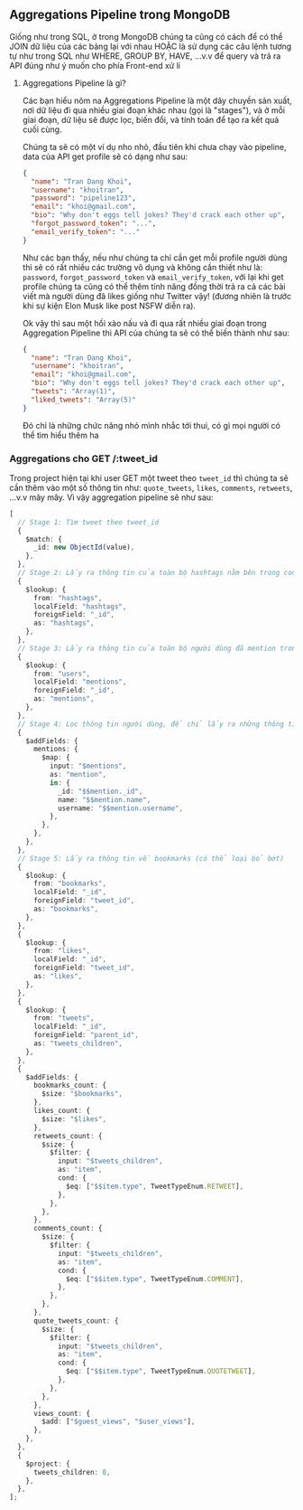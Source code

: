 ## Aggregations Pipeline trong MongoDB

Giống như trong SQL, ở trong MongoDB chúng ta cũng có cách để có thể JOIN dữ liệu của các bảng lại với nhau HOẶC là sử dụng các câu lệnh tương tự như trong SQL như WHERE, GROUP BY, HAVE, ...v.v để query và trả ra API đúng như ý muốn cho phía Front-end xử lí

1. Aggregations Pipeline là gì?

   Các bạn hiểu nôm na Aggregations Pipeline là một dây chuyền sản xuất, nơi dữ liệu đi qua nhiều giai đoạn khác nhau (gọi là "stages"), và ở mỗi giai đoạn, dữ liệu sẽ được lọc, biến đổi, và tính toán để tạo ra kết quả cuối cùng.

   Chúng ta sẽ có một ví dụ nho nhỏ, đầu tiên khi chưa chạy vào pipeline, data của API get profile sẽ có dạng như sau:

   ```json
   {
     "name": "Tran Dang Khoi",
     "username": "khoitran",
     "password": "pipeline123",
     "email": "khoi@gmail.com",
     "bio": "Why don't eggs tell jokes? They'd crack each other up",
     "forgot_password_token": "...",
     "email_verify_token": "..."
   }
   ```

   Như các bạn thấy, nếu như chúng ta chỉ cần get mỗi profile người dùng thì sẽ có rất nhiều các trường vô dụng và không cần thiết như là: `password`, `forgot_password_token` và `email_verify_token`, với lại khi get profile chúng ta cũng có thể thêm tính năng đồng thời trả ra cả các bài viết mà người dùng đã likes giống như Twitter vậy! (đương nhiên là trước khi sự kiện Elon Musk like post NSFW diễn ra).

   Ok vậy thì sau một hồi xào nấu và đi qua rất nhiều giai đoạn trong Aggregation Pipeline thì API của chúng ta sẽ có thể biến thành như sau:

   ```json
   {
     "name": "Tran Dang Khoi",
     "username": "khoitran",
     "email": "khoi@gmail.com",
     "bio": "Why don't eggs tell jokes? They'd crack each other up",
     "tweets": "Array(1)",
     "liked_tweets": "Array(5)"
   }
   ```

   Đó chỉ là những chức năng nhỏ mình nhắc tới thui, có gì mọi người có thể tìm hiểu thêm ha

### Aggregations cho GET /:tweet_id

Trong project hiện tại khi user GET một tweet theo `tweet_id` thì chúng ta sẽ cần thêm vào một số thông tin như: `quote_tweets`, `likes`, `comments`, `retweets`, ...v.v mây mây. Vì vậy aggregation pipeline sẽ như sau:

```ts
[
  // Stage 1: Tìm tweet theo tweet_id
  {
    $match: {
      _id: new ObjectId(value),
    },
  },
  // Stage 2: Lấy ra thông tin của toàn bộ hashtags nằm bên trong content của tweet
  {
    $lookup: {
      from: "hashtags",
      localField: "hashtags",
      foreignField: "_id",
      as: "hashtags",
    },
  },
  // Stage 3: Lấy ra thông tin của toàn bộ người dùng đã mention trong tweet
  {
    $lookup: {
      from: "users",
      localField: "mentions",
      foreignField: "_id",
      as: "mentions",
    },
  },
  // Stage 4: Lọc thông tin người dùng, để chỉ lấy ra những thông tin cần thiết và không nhạy cảm
  {
    $addFields: {
      mentions: {
        $map: {
          input: "$mentions",
          as: "mention",
          in: {
            _id: "$$mention._id",
            name: "$$mention.name",
            username: "$$mention.username",
          },
        },
      },
    },
  },
  // Stage 5: Lấy ra thông tin về bookmarks (có thể loại bỏ bớt)
  {
    $lookup: {
      from: "bookmarks",
      localField: "_id",
      foreignField: "tweet_id",
      as: "bookmarks",
    },
  },
  {
    $lookup: {
      from: "likes",
      localField: "_id",
      foreignField: "tweet_id",
      as: "likes",
    },
  },
  {
    $lookup: {
      from: "tweets",
      localField: "_id",
      foreignField: "parent_id",
      as: "tweets_children",
    },
  },
  {
    $addFields: {
      bookmarks_count: {
        $size: "$bookmarks",
      },
      likes_count: {
        $size: "$likes",
      },
      retweets_count: {
        $size: {
          $filter: {
            input: "$tweets_children",
            as: "item",
            cond: {
              $eq: ["$$item.type", TweetTypeEnum.RETWEET],
            },
          },
        },
      },
      comments_count: {
        $size: {
          $filter: {
            input: "$tweets_children",
            as: "item",
            cond: {
              $eq: ["$$item.type", TweetTypeEnum.COMMENT],
            },
          },
        },
      },
      quote_tweets_count: {
        $size: {
          $filter: {
            input: "$tweets_children",
            as: "item",
            cond: {
              $eq: ["$$item.type", TweetTypeEnum.QUOTETWEET],
            },
          },
        },
      },
      views_count: {
        $add: ["$guest_views", "$user_views"],
      },
    },
  },
  {
    $project: {
      tweets_children: 0,
    },
  },
];
```
